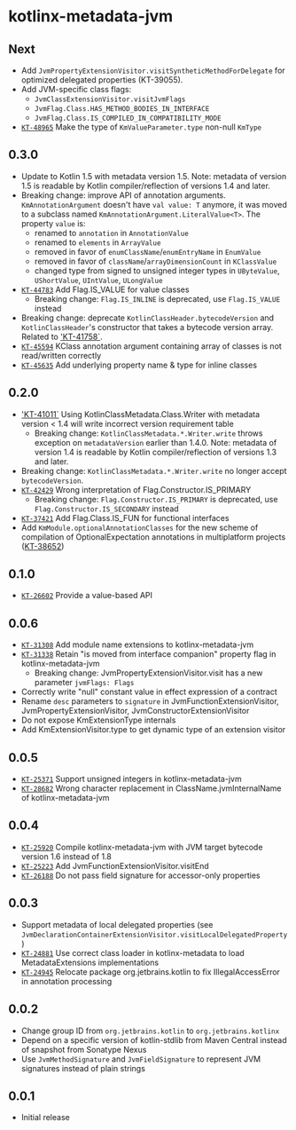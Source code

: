 # kotlinx-metadata-jvm

## Next

- Add `JvmPropertyExtensionVisitor.visitSyntheticMethodForDelegate` for optimized delegated properties (KT-39055).
- Add JVM-specific class flags:
  - `JvmClassExtensionVisitor.visitJvmFlags`
  - `JvmFlag.Class.HAS_METHOD_BODIES_IN_INTERFACE`
  - `JvmFlag.Class.IS_COMPILED_IN_COMPATIBILITY_MODE`
- [`KT-48965`](https://youtrack.jetbrains.com/issue/KT-48965) Make the type of `KmValueParameter.type` non-null `KmType`

## 0.3.0

- Update to Kotlin 1.5 with metadata version 1.5.
  Note: metadata of version 1.5 is readable by Kotlin compiler/reflection of versions 1.4 and later.
- Breaking change: improve API of annotation arguments.
  `KmAnnotationArgument` doesn't have `val value: T` anymore, it was moved to a subclass named `KmAnnotationArgument.LiteralValue<T>`.
  The property `value` is:
  - renamed to `annotation` in `AnnotationValue`
  - renamed to `elements` in `ArrayValue`
  - removed in favor of `enumClassName`/`enumEntryName` in `EnumValue`
  - removed in favor of `className`/`arrayDimensionCount` in `KClassValue`
  - changed type from signed to unsigned integer types in `UByteValue`, `UShortValue`, `UIntValue`, `ULongValue`
- [`KT-44783`](https://youtrack.jetbrains.com/issue/KT-44783) Add Flag.IS_VALUE for value classes
  - Breaking change: `Flag.IS_INLINE` is deprecated, use `Flag.IS_VALUE` instead
- Breaking change: deprecate `KotlinClassHeader.bytecodeVersion` and `KotlinClassHeader`'s constructor that takes a bytecode version array.
  Related to ['KT-41758`](https://youtrack.jetbrains.com/issue/KT-41758).
- [`KT-45594`](https://youtrack.jetbrains.com/issue/KT-45594) KClass annotation argument containing array of classes is not read/written correctly
- [`KT-45635`](https://youtrack.jetbrains.com/issue/KT-45635) Add underlying property name & type for inline classes

## 0.2.0

- ['KT-41011`](https://youtrack.jetbrains.com/issue/KT-41011) Using KotlinClassMetadata.Class.Writer with metadata version < 1.4 will write incorrect version requirement table
    - Breaking change: `KotlinClassMetadata.*.Writer.write` throws exception on `metadataVersion` earlier than 1.4.0.
      Note: metadata of version 1.4 is readable by Kotlin compiler/reflection of versions 1.3 and later.
- Breaking change: `KotlinClassMetadata.*.Writer.write` no longer accept `bytecodeVersion`.
- [`KT-42429`](https://youtrack.jetbrains.com/issue/KT-42429) Wrong interpretation of Flag.Constructor.IS_PRIMARY
    - Breaking change: `Flag.Constructor.IS_PRIMARY` is deprecated, use `Flag.Constructor.IS_SECONDARY` instead
- [`KT-37421`](https://youtrack.jetbrains.com/issue/KT-37421) Add Flag.Class.IS_FUN for functional interfaces
- Add `KmModule.optionalAnnotationClasses` for the new scheme of compilation of OptionalExpectation annotations in multiplatform projects ([KT-38652](https://youtrack.jetbrains.com/issue/KT-38652))

## 0.1.0

- [`KT-26602`](https://youtrack.jetbrains.com/issue/KT-26602) Provide a value-based API

## 0.0.6

- [`KT-31308`](https://youtrack.jetbrains.com/issue/KT-31308) Add module name extensions to kotlinx-metadata-jvm
- [`KT-31338`](https://youtrack.jetbrains.com/issue/KT-31338) Retain "is moved from interface companion" property flag in kotlinx-metadata-jvm
    - Breaking change: JvmPropertyExtensionVisitor.visit has a new parameter `jvmFlags: Flags`
- Correctly write "null" constant value in effect expression of a contract
- Rename `desc` parameters to `signature` in JvmFunctionExtensionVisitor, JvmPropertyExtensionVisitor, JvmConstructorExtensionVisitor
- Do not expose KmExtensionType internals
- Add KmExtensionVisitor.type to get dynamic type of an extension visitor

## 0.0.5

- [`KT-25371`](https://youtrack.jetbrains.com/issue/KT-25371) Support unsigned integers in kotlinx-metadata-jvm
- [`KT-28682`](https://youtrack.jetbrains.com/issue/KT-28682) Wrong character replacement in ClassName.jvmInternalName of kotlinx-metadata-jvm

## 0.0.4

- [`KT-25920`](https://youtrack.jetbrains.com/issue/KT-25920) Compile kotlinx-metadata-jvm with JVM target bytecode version 1.6 instead of 1.8
- [`KT-25223`](https://youtrack.jetbrains.com/issue/KT-25223) Add JvmFunctionExtensionVisitor.visitEnd
- [`KT-26188`](https://youtrack.jetbrains.com/issue/KT-26188) Do not pass field signature for accessor-only properties

## 0.0.3

- Support metadata of local delegated properties (see `JvmDeclarationContainerExtensionVisitor.visitLocalDelegatedProperty`)
- [`KT-24881`](https://youtrack.jetbrains.com/issue/KT-24881) Use correct class loader in kotlinx-metadata to load MetadataExtensions implementations
- [`KT-24945`](https://youtrack.jetbrains.com/issue/KT-24945) Relocate package org.jetbrains.kotlin to fix IllegalAccessError in annotation processing

## 0.0.2

- Change group ID from `org.jetbrains.kotlin` to `org.jetbrains.kotlinx`
- Depend on a specific version of kotlin-stdlib from Maven Central instead of snapshot from Sonatype Nexus
- Use `JvmMethodSignature` and `JvmFieldSignature` to represent JVM signatures instead of plain strings

## 0.0.1

- Initial release
